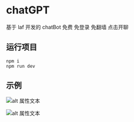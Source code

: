 # chatGPT
基于 laf 开发的 chatBot 免费 免登录 免翻墙 点击开聊

## 运行项目
```
npm i
npm run dev
```
## 示例
![alt 属性文本](https://github.com/loveEight/chatBot-Master/blob/main/pc.jpg)

![alt 属性文本](https://oss.laf.dev/in8dn4-image/2.png?X-Amz-Algorithm=AWS4-HMAC-SHA256&X-Amz-Credential=653C1AUO2RJHDRT042DK%2F20230313%2Fus-east-1%2Fs3%2Faws4_request&X-Amz-Date=20230313T015237Z&X-Amz-Expires=900&X-Amz-Security-Token=eyJhbGciOiJIUzUxMiIsInR5cCI6IkpXVCJ9.eyJhY2Nlc3NLZXkiOiI2NTNDMUFVTzJSSkhEUlQwNDJESyIsImV4cCI6MTY3OTI3NzAyOCwicGFyZW50IjoiaW44ZG40Iiwic2Vzc2lvblBvbGljeSI6ImV5SldaWEp6YVc5dUlqb2lNakF4TWkweE1DMHhOeUlzSWxOMFlYUmxiV1Z1ZENJNlczc2lVMmxrSWpvaVlYQndMWE4wY3kxbWRXeHNMV2R5WVc1MElpd2lSV1ptWldOMElqb2lRV3hzYjNjaUxDSkJZM1JwYjI0aU9pSnpNem9xSWl3aVVtVnpiM1Z5WTJVaU9pSmhjbTQ2WVhkek9uTXpPam82S2lKOVhYMD0ifQ.BpzY44zcjWsOJ7pZesaMfVh2Ay2dIkfq62UBi5iQyvSLSKaZMeGREpTavIyj1hj5OVdMV730zvaXv1eMvKZOPw&X-Amz-Signature=541a4da6ea919b4bde1a6f9b654a7c4b263d0f6cde110c7fcabf046d363ffa7f&X-Amz-SignedHeaders=host)   

